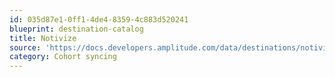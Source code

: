 ```yaml
---
id: 035d87e1-0ff1-4de4-8359-4c883d520241
blueprint: destination-catalog
title: Notivize
source: 'https://docs.developers.amplitude.com/data/destinations/notivize'
category: Cohort syncing
---
```

